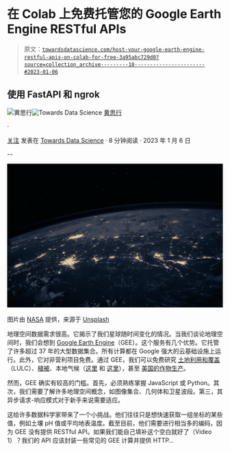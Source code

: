 # 在 Colab 上免费托管您的 Google Earth Engine RESTful APIs

> 原文：[`towardsdatascience.com/host-your-google-earth-engine-restful-apis-on-colab-for-free-3a95abc729d0?source=collection_archive---------18-----------------------#2023-01-06`](https://towardsdatascience.com/host-your-google-earth-engine-restful-apis-on-colab-for-free-3a95abc729d0?source=collection_archive---------18-----------------------#2023-01-06)

## 使用 FastAPI 和 ngrok

[](https://dgg32.medium.com/?source=post_page-----3a95abc729d0--------------------------------)![黄思行](https://dgg32.medium.com/?source=post_page-----3a95abc729d0--------------------------------)[](https://towardsdatascience.com/?source=post_page-----3a95abc729d0--------------------------------)![Towards Data Science](https://towardsdatascience.com/?source=post_page-----3a95abc729d0--------------------------------) [黄思行](https://dgg32.medium.com/?source=post_page-----3a95abc729d0--------------------------------)

·

[关注](https://medium.com/m/signin?actionUrl=https%3A%2F%2Fmedium.com%2F_%2Fsubscribe%2Fuser%2Fff9d63e09a67&operation=register&redirect=https%3A%2F%2Ftowardsdatascience.com%2Fhost-your-google-earth-engine-restful-apis-on-colab-for-free-3a95abc729d0&user=Sixing+Huang&userId=ff9d63e09a67&source=post_page-ff9d63e09a67----3a95abc729d0---------------------post_header-----------) 发表在 [Towards Data Science](https://towardsdatascience.com/?source=post_page-----3a95abc729d0--------------------------------) · 8 分钟阅读 · 2023 年 1 月 6 日[](https://medium.com/m/signin?actionUrl=https%3A%2F%2Fmedium.com%2F_%2Fvote%2Ftowards-data-science%2F3a95abc729d0&operation=register&redirect=https%3A%2F%2Ftowardsdatascience.com%2Fhost-your-google-earth-engine-restful-apis-on-colab-for-free-3a95abc729d0&user=Sixing+Huang&userId=ff9d63e09a67&source=-----3a95abc729d0---------------------clap_footer-----------)

--

[](https://medium.com/m/signin?actionUrl=https%3A%2F%2Fmedium.com%2F_%2Fbookmark%2Fp%2F3a95abc729d0&operation=register&redirect=https%3A%2F%2Ftowardsdatascience.com%2Fhost-your-google-earth-engine-restful-apis-on-colab-for-free-3a95abc729d0&source=-----3a95abc729d0---------------------bookmark_footer-----------)![](img/5ed2171b29624898c3a85015cd02aad1.png)

图片由 [NASA](https://unsplash.com/@nasa?utm_source=unsplash&utm_medium=referral&utm_content=creditCopyText) 提供，来源于 [Unsplash](https://unsplash.com/images/nature/earth?utm_source=unsplash&utm_medium=referral&utm_content=creditCopyText)

地理空间数据需求很高。它揭示了我们星球随时间变化的情况。当我们谈论地理空间时，我们会想到 [Google Earth Engine](https://earthengine.google.com/)（GEE）。这个服务有几个优势。它托管了许多超过 37 年的大型数据集合。所有计算都在 Google 强大的云基础设施上运行。此外，它对非营利项目免费。通过 GEE，我们可以免费研究 [土地利用和覆盖](https://medium.com/geekculture/monitor-land-use-changes-with-google-earth-engine-65cd15e10c6c)（LULC）、[植被](https://medium.com/p/909a2ad51a48)、本地气候（[这里](https://medium.com/p/c6aa77fecdb1) 和 [这里](https://medium.com/p/ae21261854d6)），甚至 [美国的作物生产](https://medium.com/p/9cfd14813e99)。

然而，GEE 确实有较高的门槛。首先，必须熟练掌握 JavaScript 或 Python。其次，我们需要了解许多地理空间概念，如图像集合、几何体和卫星波段。第三，其异步请求-响应模式对于新手来说需要适应。

这给许多数据科学家带来了一个小挑战。他们往往只是想快速获取一组坐标的某些值，例如土壤 pH 值或平均地表温度。截至目前，他们需要进行相当多的编码，因为 GEE 没有提供 RESTful API。如果我们能自己填补这个空白就好了（Video 1）？我们的 API 应该封装一些常见的 GEE 计算并提供 HTTP…
